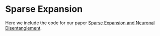 # Sparse Expansion
Here we include the code for our paper [Sparse Expansion and Neuronal Disentanglement](https://arxiv.org/abs/2405.15756).

